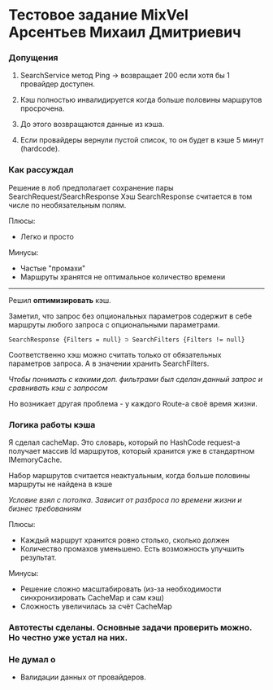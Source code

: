 ﻿# Тестовое задание MixVel Арсентьев Михаил Дмитриевич
### Допущения
1. SearchService метод Ping -> возвращает 200 если хотя бы 1 провайдер доступен.

2. Кэш полностью инвалидируется когда больше половины маршрутов просрочена. 

3. До этого возвращаются данные из кэша. 

4. Если провайдеры вернули пустой список, то он будет в кэше 5 минут (hardcode).


### Как рассуждал
Решение в лоб предполагает сохранение пары SearchRequest/SearchResponse
Хэш SearchResponse считается в том числе по необязательным полям.

Плюсы:
- Легко и просто

Минусы:
- Частые "промахи"
- Маршруты хранятся не оптимальное количество времени
---

Решил **оптимизировать** кэш.

Заметил, что запрос без опциональных параметров содержит 
в себе маршруты любого запроса с опциональными параметрами.

```
SearchResponse {Filters = null} ⊃ SearchFilters {Filters != null}
```

Соответственно хэш можно считать только от обязательных параметров запроса.
А в значении хранить SearchFilters.

*Чтобы понимать с какими доп. фильтрами был сделан данный запрос и сравнивать кэш с запросом*

Но возникает другая проблема - у каждого Route-а своё время жизни.

### Логика работы кэша
Я сделал cacheMap. Это словарь, который по HashCode request-а получает массив Id маршрутов,
который хранится уже в стандартном IMemoryCache.

Набор маршрутов считается неактуальным, когда больше половины маршруты не найдена в кэше

*Условие взял с потолка. Зависит от разброса по времени жизни и бизнес требованиям*

Плюсы:
- Каждый маршрут хранится ровно столько, сколько должен
- Количество промахов уменьшено. Есть возможность улучшить результат.

Минусы:
- Решение сложно масштабировать (из-за необходимости синхронизировать CacheMap и сам кэш)
- Сложность увеличилась за счёт CacheMap

### Автотесты сделаны. Основные задачи проверить можно. Но честно уже устал на них.

### Не думал о

* Валидации данных от провайдеров.

